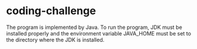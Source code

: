 # coding-challenge
The program is implemented by Java. To run the program, JDK must be installed properly and the environment variable JAVA_HOME must be set to the directory where the JDK is installed.
